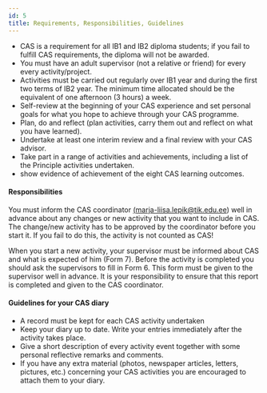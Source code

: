 ```yaml
---
id: 5
title: Requirements, Responsibilities, Guidelines
---
```


- CAS is a requirement for all IB1 and IB2 diploma students; if you fail to fulfill CAS requirements, the diploma will not be awarded.
- You must have an adult supervisor (not a relative or friend) for every every activity/project.
- Activities must be carried out regularly over IB1 year and during the first two terms of IB2 year. The minimum time allocated should be the equivalent of one afternoon (3 hours) a week.
- Self-review at the beginning of your CAS experience and set personal goals for what you hope to achieve through your CAS programme.
- Plan, do and reflect (plan activities, carry them out and reflect on what you have learned).
- Undertake at least one interim review and a final review with your  CAS advisor.
- Take part in a range of activities and achievements, including a list of the Principle activities undertaken.
- show evidence of achievement of the eight CAS learning outcomes.


#### Responsibilities

You must inform the CAS coordinator <a href="mailto:marja-liisa.lepik@tik.edu.ee">(marja-liisa.lepik@tik.edu.ee)</a> well in advance about any changes or new activity that you want to include in CAS. The change/new activity has to be approved by the coordinator before you start it. If you fail to do this, the activity is not counted as CAS!

When you start a new activity, your supervisor must be informed about CAS and what is expected of him (Form 7). Before the activity is completed you should ask the supervisors to fill in Form 6. This form must be given to the supervisor well in advance. It is your responsibility to ensure that this report is completed and given to the CAS coordinator.

#### Guidelines for your CAS diary

- A record must be kept for each CAS activity undertaken
- Keep your diary up to date. Write your entries immediately after the activity takes place.
- Give a short description of every activity event together with some personal reflective remarks and comments.
- If you have any extra material (photos, newspaper articles, letters, pictures, etc.) concerning your CAS activities you are encouraged to attach them to your diary.
